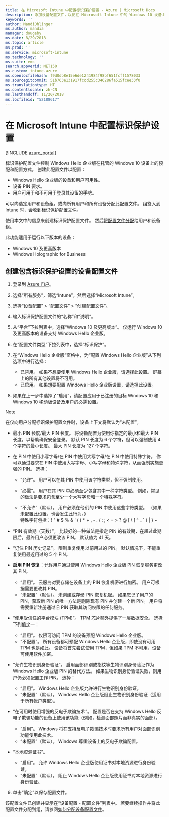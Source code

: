 ```yaml
---
title: 在 Microsoft Intune 中配置标识保护设置 - Azure | Microsoft Docs
description: 添加设备配置文件，以便在 Microsoft Intune 中的 Windows 10 设备上设置 Windows Hello 企业版设置
keywords: ''
author: MandiOhlinger
ms.author: mandia
manager: dougeby
ms.date: 8/29/2018
ms.topic: article
ms.prod: ''
ms.service: microsoft-intune
ms.technology: ''
ms.suite: ems
search.appverid: MET150
ms.custom: intune-azure
ms.openlocfilehash: f9d0db8e15e6de1241984f98bf651fcff1578033
ms.sourcegitcommit: 51b763e131917fccd255c346286fa515fcee33f0
ms.translationtype: HT
ms.contentlocale: zh-CN
ms.lasthandoff: 11/20/2018
ms.locfileid: "52188617"
---
```

# <a name="configure-identity-protection-settings-in-microsoft-intune"></a>在 Microsoft Intune 中配置标识保护设置

[!INCLUDE [azure_portal](./includes/azure_portal.md)]

标识保护配置文件控制 Windows Hello 企业版在托管的 Windows 10 设备上的预配和配置方式。 创建此配置文件以配置：  
* Windows Hello 企业版的设备和用户可用性。
* 设备 PIN 要求。
* 用户可用于和不可用于登录其设备的手势。  

 可以向选定用户和设备组，或向所有用户和所有设备分配此配置文件。 组签入到 Intune 时，会收到标识保护配置文件。    

使用本文中的信息来创建标识保护配置文件。 然后[将配置文件分配](device-profile-assign.md)给用户和设备组。

此功能适用于运行以下版本的设备：  
- Windows 10 及更高版本
- Windows Holographic for Business  

## <a name="create-a-device-profile-with-identity-protection-settings"></a>创建包含标识保护设置的设备配置文件

1. 登录到 [Azure 门户](https://portal.azure.com)。
2. 选择“所有服务”，筛选“Intune”，然后选择“Microsoft Intune”。
3. 选择“设备配置” > “配置文件” > “创建配置文件”。
4. 输入标识保护配置文件的“名称”和“说明”。
5. 从“平台”下拉列表中，选择“Windows 10 及更高版本”。 仅运行 Windows 10 及更高版本的设备支持 Windows Hello 企业版。
6. 在“配置文件类型”下拉列表中，选择“标识保护”。
7. 在“Windows Hello 企业版”窗格中，为“配置 Windows Hello 企业版”从下列选项中进行选择：
    * 已禁用。 如果不想要使用 Windows Hello 企业版，请选择此设置。 屏幕上的所有其他设置将不可用。
    * 已启用。 如果想要配置 Windows Hello 企业版设置，请选择此设置。  

8. 如果在上一步中选择了“启用”，请配置应用于已注册的目标 Windows 10 和 Windows 10 移动版设备及用户的必需设置。

> [!NOTE]
> 在仅向用户分配标识保护配置文件时，设备上下文将默认为“未配置”。  

   - 最小 PIN 长度/最大 PIN 长度。 将设备配置为使用你指定的最小和最大 PIN 长度，以帮助确保安全登录。 默认 PIN 长度为 6 个字符，但可以强制使用 4 个字符的最小长度。 最大 PIN 长度为 127 个字符。  

   - 在 PIN 中使用小写字母/在 PIN 中使用大写字母/在 PIN 中使用特殊字符。 你可以通过要求在 PIN 中使用大写字母、小写字母和特殊字符，从而强制实施更强的 PIN。 选择：

     - “允许”。 用户可以在其 PIN 中使用该字符类型，但不强制使用。

     - “必需”。 用户在其 PIN 中必须至少包含其中一种字符类型。 例如，常见的做法是要求包含至少一个大写字母和一个特殊字符。

     - “不允许”（默认）。 用户必须在他们的 PIN 中使用这些字符类型。 （如果未配置此设置，也会发生此行为。）<br>特殊字符包括：! " # $ % &amp; ' ( ) &#42; + , - . / : ; &lt; = &gt; ? @ [ \ ] ^ _ &#96; { &#124; } ~

   - “PIN 有效期（天数）”。 比较好的一种做法是指定 PIN 的有效期，在超过此期限后，最终用户必须更改该 PIN。 默认值为 41 天。

   - “记住 PIN 历史记录”。 限制重复使用以前用过的 PIN。 默认情况下，不能重复使用最近用过的 5 个 PIN。  
   - **启用 PIN 恢复**：允许用户通过使用 Windows Hello 企业版 PIN 恢复服务更改其 PIN。 
       - “启用”。 云服务对要存储在设备上的 PIN 恢复机密进行加密。 用户可根据需要更改其 PIN。  
       - “未配置”（默认）。 未创建或存储 PIN 恢复机密。 如果忘记了用户的 PIN，获取新 PIN 的唯一方法是删除现有 PIN 并创建一个新 PIN。 用户将需要重新注册通过旧 PIN 获取其访问权限的任何服务。  
   
   - “使用受信任的平台模块 (TPM)”。 TPM 芯片额外提供了一层数据安全。 选择下列值之一：  
     - “启用”。 仅限可访问 TPM 的设备预配 Windows Hello 企业版。
     - “不配置”。 所有设备都可预配 Windows Hello 企业版，即使没有可用 TPM 也是如此。 设备将首先尝试使用 TPM，但如果 TPM 不可用，设备可使用软件加密。  

   - “允许生物识别身份验证”。 启用面部识别或指纹等生物识别身份验证作为 Windows Hello 企业版 PIN 的替代方法。 如果生物识别身份验证失败，则用户仍必须配置工作 PIN。 选择：

     - “启用”。 Windows Hello 企业版允许进行生物识别身份验证。
     - “未配置”（默认）。 Windows Hello 企业版阻止生物识别身份验证（适用于所有帐户类型）。

   - “在可用时使用增强的反电子欺骗技术”。 配置是否在支持 Windows Hello 反电子欺骗功能的设备上使用该功能（例如，检测面部照片而非真实的面部）。
       - “启用”。 Windows 将在支持反电子欺骗技术时要求所有用户对面部识别功能使用此技术。  
       - “未配置”（默认）。 Windows 尊重设备上的反电子欺骗配置。

   - “本地资源证书”。 
       - “启用”。 允许 Windows Hello 企业版使用证书对本地资源进行身份验证。
       - “未配置”（默认）。 阻止 Windows Hello 企业版使用证书对本地资源进行身份验证。  
9. 单击“确定”以保存配置文件。  

该配置文件已创建并显示在“设备配置 - 配置文件”列表中。 若要继续操作并将此配置文件分配到组，请参阅[如何分配设备配置文件](device-profile-assign.md)。  

<!--  Removing image as part of design review; retaining source until we known the disposition.

## Example of device restriction settings

In this high-level example, you'll create a device restriction policy that blocks the use of the built-in camera app on Android devices.

![How to disable the camera on Android devices](./media/disable-android-camera.png)

-->
